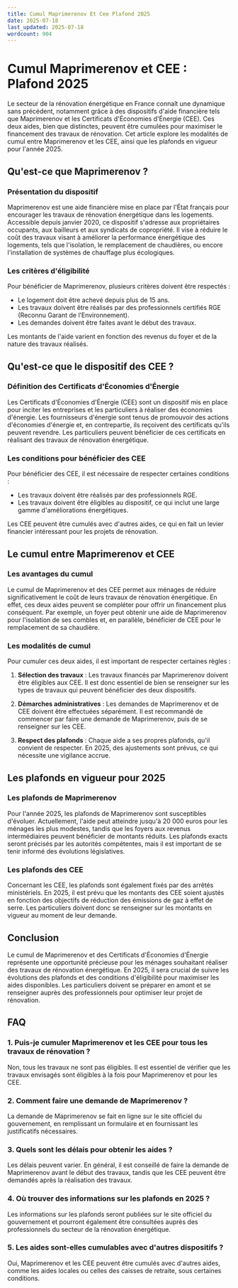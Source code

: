 ```yaml
---
title: Cumul Maprimerenov Et Cee Plafond 2025
date: 2025-07-18
last_updated: 2025-07-18
wordcount: 904
---
```


# Cumul Maprimerenov et CEE : Plafond 2025

Le secteur de la rénovation énergétique en France connaît une dynamique sans précédent, notamment grâce à des dispositifs d'aide financière tels que Maprimerenov et les Certificats d'Économies d'Énergie (CEE). Ces deux aides, bien que distinctes, peuvent être cumulées pour maximiser le financement des travaux de rénovation. Cet article explore les modalités de cumul entre Maprimerenov et les CEE, ainsi que les plafonds en vigueur pour l'année 2025.

## Qu'est-ce que Maprimerenov ?

### Présentation du dispositif

Maprimerenov est une aide financière mise en place par l'État français pour encourager les travaux de rénovation énergétique dans les logements. Accessible depuis janvier 2020, ce dispositif s'adresse aux propriétaires occupants, aux bailleurs et aux syndicats de copropriété. Il vise à réduire le coût des travaux visant à améliorer la performance énergétique des logements, tels que l'isolation, le remplacement de chaudières, ou encore l'installation de systèmes de chauffage plus écologiques.

### Les critères d'éligibilité

Pour bénéficier de Maprimerenov, plusieurs critères doivent être respectés :

- Le logement doit être achevé depuis plus de 15 ans.
- Les travaux doivent être réalisés par des professionnels certifiés RGE (Reconnu Garant de l’Environnement).
- Les demandes doivent être faites avant le début des travaux.

Les montants de l'aide varient en fonction des revenus du foyer et de la nature des travaux réalisés.

## Qu'est-ce que le dispositif des CEE ?

### Définition des Certificats d'Économies d'Énergie

Les Certificats d'Économies d'Énergie (CEE) sont un dispositif mis en place pour inciter les entreprises et les particuliers à réaliser des économies d'énergie. Les fournisseurs d'énergie sont tenus de promouvoir des actions d'économies d'énergie et, en contrepartie, ils reçoivent des certificats qu'ils peuvent revendre. Les particuliers peuvent bénéficier de ces certificats en réalisant des travaux de rénovation énergétique.

### Les conditions pour bénéficier des CEE

Pour bénéficier des CEE, il est nécessaire de respecter certaines conditions :

- Les travaux doivent être réalisés par des professionnels RGE.
- Les travaux doivent être éligibles au dispositif, ce qui inclut une large gamme d'améliorations énergétiques.

Les CEE peuvent être cumulés avec d'autres aides, ce qui en fait un levier financier intéressant pour les projets de rénovation.

## Le cumul entre Maprimerenov et CEE

### Les avantages du cumul

Le cumul de Maprimerenov et des CEE permet aux ménages de réduire significativement le coût de leurs travaux de rénovation énergétique. En effet, ces deux aides peuvent se compléter pour offrir un financement plus conséquent. Par exemple, un foyer peut obtenir une aide de Maprimerenov pour l'isolation de ses combles et, en parallèle, bénéficier de CEE pour le remplacement de sa chaudière.

### Les modalités de cumul

Pour cumuler ces deux aides, il est important de respecter certaines règles :

1. **Sélection des travaux** : Les travaux financés par Maprimerenov doivent être éligibles aux CEE. Il est donc essentiel de bien se renseigner sur les types de travaux qui peuvent bénéficier des deux dispositifs.
   
2. **Démarches administratives** : Les demandes de Maprimerenov et de CEE doivent être effectuées séparément. Il est recommandé de commencer par faire une demande de Maprimerenov, puis de se renseigner sur les CEE.

3. **Respect des plafonds** : Chaque aide a ses propres plafonds, qu'il convient de respecter. En 2025, des ajustements sont prévus, ce qui nécessite une vigilance accrue.

## Les plafonds en vigueur pour 2025

### Les plafonds de Maprimerenov

Pour l'année 2025, les plafonds de Maprimerenov sont susceptibles d'évoluer. Actuellement, l'aide peut atteindre jusqu'à 20 000 euros pour les ménages les plus modestes, tandis que les foyers aux revenus intermédiaires peuvent bénéficier de montants réduits. Les plafonds exacts seront précisés par les autorités compétentes, mais il est important de se tenir informé des évolutions législatives.

### Les plafonds des CEE

Concernant les CEE, les plafonds sont également fixés par des arrêtés ministériels. En 2025, il est prévu que les montants des CEE soient ajustés en fonction des objectifs de réduction des émissions de gaz à effet de serre. Les particuliers doivent donc se renseigner sur les montants en vigueur au moment de leur demande.

## Conclusion

Le cumul de Maprimerenov et des Certificats d'Économies d'Énergie représente une opportunité précieuse pour les ménages souhaitant réaliser des travaux de rénovation énergétique. En 2025, il sera crucial de suivre les évolutions des plafonds et des conditions d'éligibilité pour maximiser les aides disponibles. Les particuliers doivent se préparer en amont et se renseigner auprès des professionnels pour optimiser leur projet de rénovation.

## FAQ

### 1. Puis-je cumuler Maprimerenov et les CEE pour tous les travaux de rénovation ?

Non, tous les travaux ne sont pas éligibles. Il est essentiel de vérifier que les travaux envisagés sont éligibles à la fois pour Maprimerenov et pour les CEE.

### 2. Comment faire une demande de Maprimerenov ?

La demande de Maprimerenov se fait en ligne sur le site officiel du gouvernement, en remplissant un formulaire et en fournissant les justificatifs nécessaires.

### 3. Quels sont les délais pour obtenir les aides ?

Les délais peuvent varier. En général, il est conseillé de faire la demande de Maprimerenov avant le début des travaux, tandis que les CEE peuvent être demandés après la réalisation des travaux.

### 4. Où trouver des informations sur les plafonds en 2025 ?

Les informations sur les plafonds seront publiées sur le site officiel du gouvernement et pourront également être consultées auprès des professionnels du secteur de la rénovation énergétique.

### 5. Les aides sont-elles cumulables avec d'autres dispositifs ?

Oui, Maprimerenov et les CEE peuvent être cumulés avec d'autres aides, comme les aides locales ou celles des caisses de retraite, sous certaines conditions.